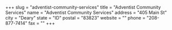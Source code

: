 +++
slug = "adventist-community-services"
title = "Adventist Community Services"
name = "Adventist Community Services"
address = "405 Main St"
city = "Deary"
state = "ID"
postal = "83823"
website = ""
phone = "208-877-7414"
fax = ""
+++
